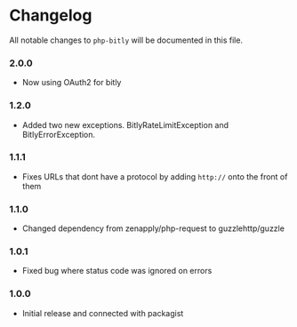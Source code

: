 # Changelog

All notable changes to `php-bitly` will be documented in this file.

### 2.0.0
- Now using OAuth2 for bitly

### 1.2.0
- Added two new exceptions. BitlyRateLimitException and BitlyErrorException.

### 1.1.1
- Fixes URLs that dont have a protocol by adding `http://` onto the front of them

### 1.1.0
- Changed dependency from zenapply/php-request to guzzlehttp/guzzle

### 1.0.1
- Fixed bug where status code was ignored on errors

### 1.0.0
- Initial release and connected with packagist
